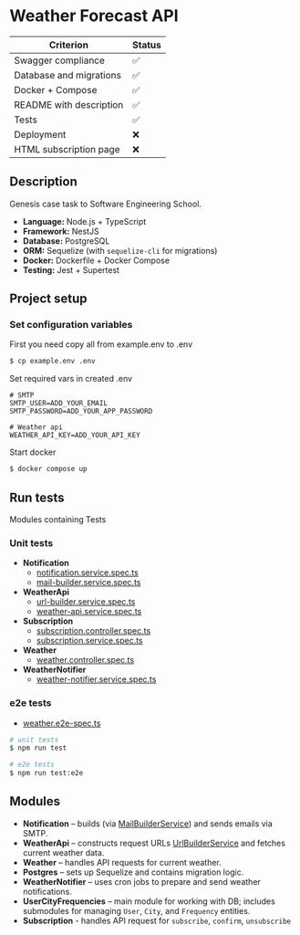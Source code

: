 # Weather Forecast API

| Criterion                | Status |
|--------------------------|--------|
| Swagger compliance       | ✅      |
| Database and migrations  | ✅      |
| Docker + Compose         | ✅      |
| README with description  | ✅      |
| Tests                    | ✅      |
| Deployment               | ❌      |
| HTML subscription page   | ❌      |


## Description

Genesis case task to Software Engineering School.

- **Language:** Node.js + TypeScript
- **Framework:** NestJS
- **Database:** PostgreSQL
- **ORM:** Sequelize (with `sequelize-cli` for migrations)
- **Docker:** Dockerfile + Docker Compose
- **Testing:** Jest + Supertest

## Project setup

### Set configuration variables
First you need copy all from example.env to .env
```bash
$ cp example.env .env
```
Set required vars in created .env

```dotenv
# SMTP
SMTP_USER=ADD_YOUR_EMAIL
SMTP_PASSWORD=ADD_YOUR_APP_PASSWORD

# Weather api
WEATHER_API_KEY=ADD_YOUR_API_KEY
```

Start docker
```bash
$ docker compose up
```

## Run tests
Modules containing Tests

### Unit tests

- **Notification** 
  - [notification.service.spec.ts](src/modules/notification/notification.service.spec.ts)
  - [mail-builder.service.spec.ts](src/modules/notification/mail-builder/mail-builder.service.spec.ts)
- **WeatherApi**
  - [url-builder.service.spec.ts](src/modules/weather-api/url-builder/url-builder.service.spec.ts)
  - [weather-api.service.spec.ts](src/modules/weather-api/weather-api.service.spec.ts)
- **Subscription**
  - [subscription.controller.spec.ts](src/modules/subscription/subscription.controller.spec.ts)
  - [subscription.service.spec.ts](src/modules/subscription/subscription.service.spec.ts)
- **Weather**
  - [weather.controller.spec.ts](src/modules/weather/weather.controller.spec.ts)
- **WeatherNotifier** 
  - [weather-notifier.service.spec.ts](src/modules/weather-notifier/weather-notifier.service.spec.ts)

### e2e tests

 - [weather.e2e-spec.ts](test/weather.e2e-spec.ts)

```bash
# unit tests
$ npm run test

# e2e tests
$ npm run test:e2e
```

## Modules

- **Notification** – builds (via [MailBuilderService](src/modules/notification/mail-builder/mail-builder.service.ts)) and sends emails via SMTP.
- **WeatherApi** – constructs request URLs [UrlBuilderService](src/modules/weather-api/url-builder/url-builder.service.ts) and fetches current weather data.
- **Weather** – handles API requests for current weather.
- **Postgres** – sets up Sequelize and contains migration logic.
- **WeatherNotifier** – uses cron jobs to prepare and send weather notifications.
- **UserCityFrequencies** – main module for working with DB; includes submodules for managing `User`, `City`, and `Frequency` entities.
- **Subscription** -  handles API request for `subscribe`, `confirm`, `unsubscribe`


